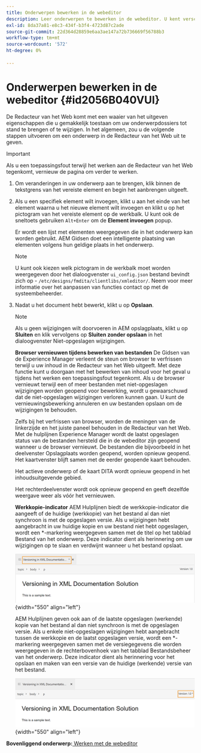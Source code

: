 ```yaml
---
title: Onderwerpen bewerken in de webeditor
description: Leer onderwerpen te bewerken in de webeditor. U kent verschillende bewerkingsfuncties om uw onderwerpbestanden in AEM hulplijnen te wijzigen.
exl-id: 8da37a81-e8c3-434f-b3f4-4723d87c2ade
source-git-commit: 22d364d28859e6aa3ae147a72b736669f56788b3
workflow-type: tm+mt
source-wordcount: '572'
ht-degree: 0%

---
```


# Onderwerpen bewerken in de webeditor {#id2056B040VUI}

De Redacteur van het Web komt met een waaier van het uitgeven eigenschappen die u gemakkelijk toestaan om uw onderwerpdossiers tot stand te brengen of te wijzigen. In het algemeen, zou u de volgende stappen uitvoeren om een onderwerp in de Redacteur van het Web uit te geven.

>[!IMPORTANT]
>
> Als u een toepassingsfout terwijl het werken aan de Redacteur van het Web tegenkomt, vernieuw de pagina om verder te werken.

1. Om veranderingen in uw onderwerp aan te brengen, klik binnen de tekstgrens van het vereiste element en begin het aanbrengen uitgeeft.

1. Als u een specifiek element wilt invoegen, klikt u aan het einde van het element waarna u het nieuwe element wilt invoegen en klikt u op het pictogram van het vereiste element op de werkbalk. U kunt ook de sneltoets gebruiken `Alt+Enter` om de **Element invoegen** popup.

   Er wordt een lijst met elementen weergegeven die in het onderwerp kan worden gebruikt. AEM Gidsen doet een intelligente plaatsing van elementen volgens hun geldige plaats in het onderwerp.

   >[!NOTE]
   >
   > U kunt ook kiezen welk pictogram in de werkbalk moet worden weergegeven door het dialoogvenster `ui_config.json` bestand bevindt zich op - `/etc/designs/fmdita/clientlibs/xmleditor/`. Neem voor meer informatie over het aanpassen van functies contact op met de systeembeheerder.

1. Nadat u het document hebt bewerkt, klikt u op **Opslaan**.

   >[!NOTE]
   >
   > Als u geen wijzigingen wilt doorvoeren in AEM opslagplaats, klikt u op **Sluiten** en klik vervolgens op **Sluiten zonder opslaan** in het dialoogvenster Niet-opgeslagen wijzigingen.

   **Browser vernieuwen tijdens bewerken van bestanden**
De Gidsen van de Experience Manager verleent de steun om browser te verfrissen terwijl u uw inhoud in de Redacteur van het Web uitgeeft. Met deze functie kunt u doorgaan met het bewerken van inhoud voor het geval u tijdens het werken een toepassingsfout tegenkomt. Als u de browser vernieuwt terwijl een of meer bestanden met niet-opgeslagen wijzigingen worden geopend voor bewerking, wordt u gewaarschuwd dat de niet-opgeslagen wijzigingen verloren kunnen gaan. U kunt de vernieuwingsbewerking annuleren en uw bestanden opslaan om de wijzigingen te behouden.

   Zelfs bij het verfrissen van browser, worden de meningen van de linkerzijde en het juiste paneel behouden in de Redacteur van het Web. Met de hulplijnen Experience Manager wordt de laatst opgeslagen status van de bestanden hersteld die in de webeditor zijn geopend wanneer u de browser vernieuwt. De bestanden die bijvoorbeeld in het deelvenster Opslagplaats worden geopend, worden opnieuw geopend. Het kaartvenster blijft samen met de eerder geopende kaart behouden.

   Het actieve onderwerp of de kaart DITA wordt opnieuw geopend in het inhoudsuitgevende gebied.

   Het rechterdeelvenster wordt ook opnieuw geopend en geeft dezelfde weergave weer als vóór het vernieuwen.

   **Werkkopie-indicator**
AEM Hulplijnen biedt de werkkopie-indicator die aangeeft of de huidige \(werkkopie\) van het bestand al dan niet synchroon is met de opgeslagen versie. Als u wijzigingen hebt aangebracht in uw huidige kopie en uw bestand niet hebt opgeslagen, wordt een \*-markering weergegeven samen met de titel op het tabblad Bestand van het onderwerp. Deze indicator dient als herinnering om uw wijzigingen op te slaan en verdwijnt wanneer u het bestand opslaat.

   ![](images/working-copy-text-update-indicator.png){width="550" align="left"}

   AEM Hulplijnen geven ook aan of de laatste opgeslagen \(werkende\) kopie van het bestand al dan niet synchroon is met de opgeslagen versie. Als u enkele niet-opgeslagen wijzigingen hebt aangebracht tussen de werkkopie en de laatst opgeslagen versie, wordt een \*-markering weergegeven samen met de versiegegevens die worden weergegeven in de rechterbovenhoek van het tabblad Bestandsbeheer van het onderwerp. Deze indicator dient als herinnering voor het opslaan en maken van een versie van de huidige \(werkende\) versie van het bestand.

   ![](images/version-update-indicator.png){width="550" align="left"}


**Bovenliggend onderwerp:**[ Werken met de webeditor](web-editor.md)
